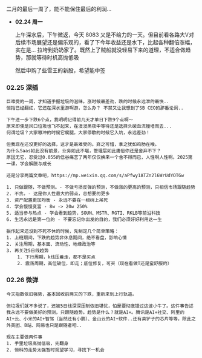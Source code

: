 
二月的最后一周了，能不能保住最后的利润...


-  **02.24 周一**

	上午深水后，下午微返，今天 8083 又是不给力的一天。但目前看各路大V对后续市场展望还是偏乐观的，看了下今年收益还是水下，比起各种翻倍涨幅，实在是... 拉垮到奶奶家了。既然上了贼船就没轻易下来的道理，不适合做趋势，那就等待时机高抛低吸
	
	然后申购了些雪王的新股，希望能中签


### 02.25 深插

	巨难受的一周，才知道手握垃圾的滋味。涨时候最差劲，跌的时候永远泄的最快.. 
	恒指已经翻红，它还在深水里游啊游，怎么办？ 不禁又让我想到了SB CEO的那番论调..
	
	下午进一步下跌6个点，我明明记得前几天才单日下跌9个点啊～ 
	原来即使是风口垃圾也飞不起来，在漫漫黑夜中等待还是选择头破血流撞墙而去... 
	何谓垃圾？大家嗷冲的时候它瘸腿，大家停歇的时候它入坑，永远差劲！
	
	但我现在还没更好的选择，这才是最难受的。弃之可惜，拿之犹如鸡肋在喉。
	为什么Saas如此没有前景，业务如此不堪，管理层如此庸俗你还是舍弃不下？
	原因无它，忍受过0.055的低谷痛苦了两年仅仅换来一个舍不得而已，人性啊人性啊。2025第一课，学会解脱与成长
	
	还是分享两篇文章吧，https://mp.weixin.qq.com/s/aPfwy1ATZn2l6WrUdYOTGw
	
	1. 只做跟随，不做预测。- 不做亏损反弹的预测，不做涨的更高的预测，只相信市场跟随趋势
	2. 不贪。- 这是你人性最大的弱点，总想要的更多
	3. 资产配置更加均衡 - 永远不要在一根树上吊死
	4. 学会慢慢变富 - 8w -> 20w 250%
	5. 适当参与热点 - 学会看到趋势，SOUN、MSTR、RGTI、RKLB等前沿科技
	6. 生活永远是第一位的 - 不要忘记你出发的目的，我们必须好好利用这一生
	   
	振作起来还没到不死不休的时候，先制定几个简单策略：
	1. 上班期间，下跌的趋势非休息期间，绝不看盘，影响心情
	2. 关注周期，基本面、流动性、地缘政治等
	3. 再关注5日线趋势
		1. 下行周期，k线压着走，都不是买点
		2. 震荡周期，高位破位，即走；底位修复，可买（现在看做T还是蛮舒服的）


### 02.26 微弹

	今天指数依旧强势，基本回收前两天的下跌，重新来到上行轨道。	
	
	但垃圾们就不多说了，还被5日线深深压制依旧堪忧，怕是要彻底错过这波小牛了。这件事告述我永远不要做美好的预测，只跟随趋势。趋势是什么？就是AI+。腾讯是AI+社交、阿里的AI+云、小米的AI+智驾（当然还有小鹏）、金山云的AI+软件..还有卖铲子的芯片等等，除此之外美团、B站、网易也只是跟随者吧..
	
	现在主要做两件事
	1. 手里垃圾高抛低吸，先翻身
	2. 恒科的走势太强暂时观望学习，寻找下一机会
